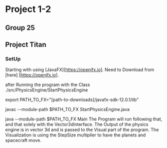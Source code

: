 # Project 1-2
## Group 25

## Project Titan

### SetUp

Starting with using [JavaFX][https://openjfx.io]. Need to Download from [here] [https://openjfx.io].

after Running the program with the Class ./src/PhysicsEngine/StartPhysicsEngine

export PATH_TO_FX="[path-to-downloads]/javafx-sdk-12.0.1/lib"

javac --module-path $PATH_TO_FX StartPhysicsEngine.java

java --module-path $PATH_TO_FX Main
The Program will run following that, and that solely with the Vector3dInterface. The Output of the physics engine is in vector 3d and is passed to the Visual part of the program. The Visualization is using the StepSize multiplier to have the planets and spacecraft move.

